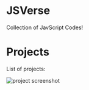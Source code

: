 # JSVerse
Collection of JavScript Codes!

# Projects
List of projects:

![project screenshot](screenshot.png)
